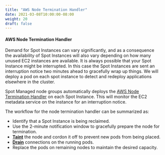 ```yaml
---
title: "AWS Node Termination Handler"
date: 2021-03-08T10:00:00-08:00
weight: 20
draft: false
---
```

#### AWS Node Termination Handler

Demand for Spot Instances can vary significantly, and as a consequence the availability of Spot Instances will also vary depending on how many unused EC2 instances are available. It is always possible that your Spot Instance might be interrupted. In this case the Spot Instances are sent an interruption notice two minutes ahead to gracefully wrap up things. We will deploy a pod on each spot instance to detect and redeploy applications elsewhere in the cluster.

Spot Managed node groups automatically deploys the [AWS Node Termination Handler](https://github.com/aws/aws-node-termination-handler) on each Spot Instance. This will monitor the EC2 metadata service on the instance for an interruption notice.

The workflow for the node termination handler can be summarized as:

* Identify that a Spot Instance is being reclaimed.
* Use the 2-minute notification window to gracefully prepare the node for termination.
* [**Taint**](https://kubernetes.io/docs/concepts/configuration/taint-and-toleration/) the node and cordon it off to prevent new pods from being placed.
* [**Drain**](https://kubernetes.io/docs/tasks/administer-cluster/safely-drain-node/) connections on the running pods.
* Replace the pods on remaining nodes to maintain the desired capacity.

